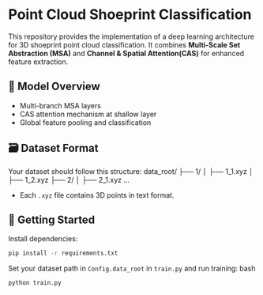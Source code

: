 # Point Cloud Shoeprint Classification

This repository provides the implementation of a deep learning architecture for 3D shoeprint point cloud classification.
It combines **Multi-Scale Set Abstraction (MSA)** and **Channel & Spatial Attention(CAS)** for enhanced feature extraction.

## 🧠 Model Overview

- Multi-branch MSA layers
- CAS attention mechanism at shallow layer
- Global feature pooling and classification

## 🗃 Dataset Format

Your dataset should follow this structure:
data_root/
├── 1/
│ ├── 1_1.xyz
│ ├── 1_2.xyz
├── 2/
│ ├── 2_1.xyz
...
- Each `.xyz` file contains 3D points in text format.

## 🚀 Getting Started

Install dependencies:
```bash
pip install -r requirements.txt
```

Set your dataset path in `Config.data_root` in `train.py` and run training:
bash
```
python train.py
```
